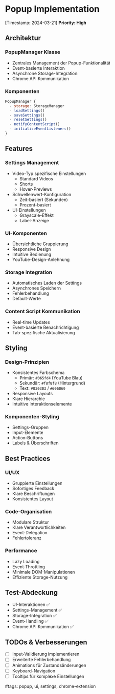 # Popup Implementation

[Timestamp: 2024-03-21]
**Priority: High**

## Architektur

### PopupManager Klasse

- Zentrales Management der Popup-Funktionalität
- Event-basierte Interaktion
- Asynchrone Storage-Integration
- Chrome API Kommunikation

### Komponenten

```javascript
PopupManager {
  - storage: StorageManager
  - loadSettings()
  - saveSettings()
  - resetSettings()
  - notifyContentScript()
  - initializeEventListeners()
}
```

## Features

### Settings Management

- Video-Typ spezifische Einstellungen
  - Standard Videos
  - Shorts
  - Hover-Previews
- Schwellenwert-Konfiguration
  - Zeit-basiert (Sekunden)
  - Prozent-basiert
- UI-Einstellungen
  - Grayscale-Effekt
  - Label-Anzeige

### UI-Komponenten

- Übersichtliche Gruppierung
- Responsive Design
- Intuitive Bedienung
- YouTube-Design-Anlehnung

### Storage Integration

- Automatisches Laden der Settings
- Asynchrones Speichern
- Fehlerbehandlung
- Default-Werte

### Content Script Kommunikation

- Real-time Updates
- Event-basierte Benachrichtigung
- Tab-spezifische Aktualisierung

## Styling

### Design-Prinzipien

- Konsistentes Farbschema
  - Primär: `#065fd4` (YouTube Blau)
  - Sekundär: `#f8f8f8` (Hintergrund)
  - Text: `#030303` / `#606060`
- Responsive Layouts
- Klare Hierarchie
- Intuitive Interaktionselemente

### Komponenten-Styling

- Settings-Gruppen
- Input-Elemente
- Action-Buttons
- Labels & Überschriften

## Best Practices

### UI/UX

- Gruppierte Einstellungen
- Sofortiges Feedback
- Klare Beschriftungen
- Konsistentes Layout

### Code-Organisation

- Modulare Struktur
- Klare Verantwortlichkeiten
- Event-Delegation
- Fehlertoleranz

### Performance

- Lazy Loading
- Event-Throttling
- Minimale DOM-Manipulationen
- Effiziente Storage-Nutzung

## Test-Abdeckung

- UI-Interaktionen ✅
- Settings-Management ✅
- Storage-Integration ✅
- Event-Handling ✅
- Chrome API Kommunikation ✅

## TODOs & Verbesserungen

- [ ] Input-Validierung implementieren
- [ ] Erweiterte Fehlerbehandlung
- [ ] Animations für Zustandsänderungen
- [ ] Keyboard-Navigation
- [ ] Tooltips für komplexe Einstellungen

#tags: popup, ui, settings, chrome-extension
